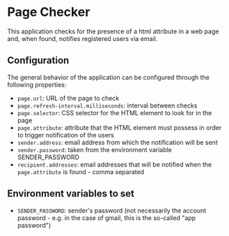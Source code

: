 # Page Checker
This application checks for the presence of a html attribute in a web page and, when found, notifies registered users via email.

## Configuration
The general behavior of the application can be configured through the following properties:
- `page.url`: URL of the page to check
- `page.refresh-interval.milliseconds`: interval between checks
- `page.selector`: CSS selector for the HTML element to look for in the page
- `page.attribute`: attribute that the HTML element must possess in order to trigger notification of the users
- `sender.address`: email address from which the notification will be sent
- `sender.password`: taken from the environment variable SENDER_PASSWORD
- `recipient.addresses`: email addresses that will be notified when the `page.attribute` is found - comma separated

## Environment variables to set
- `SENDER_PASSWORD`: sender's password (not necessarily the account password - e.g. in the case of gmail, this is the so-called "app password")
